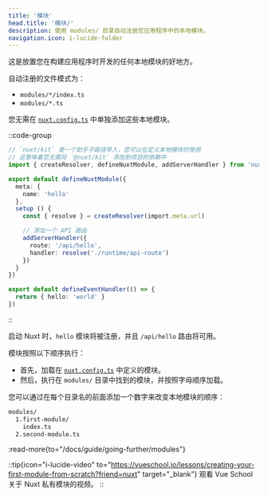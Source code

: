 ```yaml
---
title: '模块'
head.title: '模块/'
description: 使用 modules/ 目录自动注册您应用程序中的本地模块。
navigation.icon: i-lucide-folder
---
```


这是放置您在构建应用程序时开发的任何本地模块的好地方。

自动注册的文件模式为：
- `modules/*/index.ts`
- `modules/*.ts`

您无需在 [`nuxt.config.ts`](/docs/guide/directory-structure/nuxt-config) 中单独添加这些本地模块。

::code-group

```ts twoslash [modules/hello/index.ts]
// `nuxt/kit` 是一个助手子路径导入，您可以在定义本地模块时使用
// 这意味着您无需将 `@nuxt/kit` 添加到项目的依赖中
import { createResolver, defineNuxtModule, addServerHandler } from 'nuxt/kit'

export default defineNuxtModule({
  meta: {
    name: 'hello'
  },
  setup () {
    const { resolve } = createResolver(import.meta.url)

    // 添加一个 API 路由
    addServerHandler({
      route: '/api/hello',
      handler: resolve('./runtime/api-route')
    })
  }
})
```

```ts twoslash [modules/hello/runtime/api-route.ts]
export default defineEventHandler(() => {
  return { hello: 'world' }
})
```

::

启动 Nuxt 时，`hello` 模块将被注册，并且 `/api/hello` 路由将可用。

模块按照以下顺序执行：
- 首先，加载在 [`nuxt.config.ts`](/docs/api/nuxt-config#modules-1) 中定义的模块。
- 然后，执行在 `modules/` 目录中找到的模块，并按照字母顺序加载。

您可以通过在每个目录名的前面添加一个数字来改变本地模块的顺序：

```bash [目录结构]
modules/
  1.first-module/
    index.ts
  2.second-module.ts
```

:read-more{to="/docs/guide/going-further/modules"}

::tip{icon="i-lucide-video" to="https://vueschool.io/lessons/creating-your-first-module-from-scratch?friend=nuxt" target="_blank"}
观看 Vue School 关于 Nuxt 私有模块的视频。
::